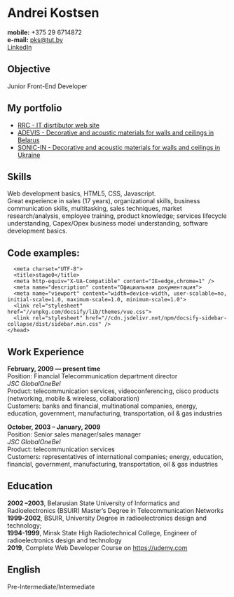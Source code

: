 # Andrei Kostsen

**mobile:** +375 29 6714872\
**e-mail:** <pks@tut.by>\
[LinkedIn](https://www.linkedin.com/in/andrei-kostsen-9699b1a1/)

## Objective
Junior Front-End Developer

## My portfolio
- [RRC - IT disrtibutor web site](https://rrc.by/)
- [ADEVIS - Decorative and acoustic materials for walls and ceilings in Belarus](https://adevis.by/)
- [SONIC-IN - Decorative and acoustic materials for walls and ceilings in Ukraine](https://sonic-in.com.ua/)

## Skills
Web development basics, HTML5, CSS, Javascript.\
Great experience in sales (17 years), organizational skills, business communication skills, multitasking, sales techniques, market research/analysis, employee training, product knowledge; services lifecycle understanding, Capex/Opex business model understanding, software development basics.

## Code examples:
```<head>
  <meta charset="UTF-8">
  <title>stage0</title>
  <meta http-equiv="X-UA-Compatible" content="IE=edge,chrome=1" />
  <meta name="description" content="Официальная документация">
  <meta name="viewport" content="width=device-width, user-scalable=no, initial-scale=1.0, maximum-scale=1.0, minimum-scale=1.0">
  <link rel="stylesheet" href="//unpkg.com/docsify/lib/themes/vue.css">  
  <link rel="stylesheet" href="//cdn.jsdelivr.net/npm/docsify-sidebar-collapse/dist/sidebar.min.css" />
</head>
```
## Work Experience 

**February, 2009 — present time**\
Position: Financial Telecommunication department director\
*JSC GlobalOneBel*\
Product: telecommunication services, videoconferencing, cisco products (networking, mobile & wireless, collaboration)\
Customers: banks and financial,  multinational companies, energy, education, government, manufacturing,  transportation,  oil & gas industries 

**October, 2003 – January, 2009**\
Position: Senior sales manager/sales manager\
*JSC GlobalOneBel*\
Product: telecommunication services\
Customers: representatives of international companies; energy, education, financial, government, manufacturing,  transportation,  oil & gas industries

## Education

**2002 –2003**, Belarusian State University of Informatics and Radioelectronics (BSUIR)
Master’s Degree in Telecommunication Networks\
**1999-2002**, BSUIR, University Degree in radioelectronics design and technology;\
**1994-1999**, Minsk State High Radiotechnical College, Engineer of radioelectronics design and technology\
**2019**, Complete Web Developer Course on <https://udemy.com>

## English

Pre-Intermediate/Intermediate